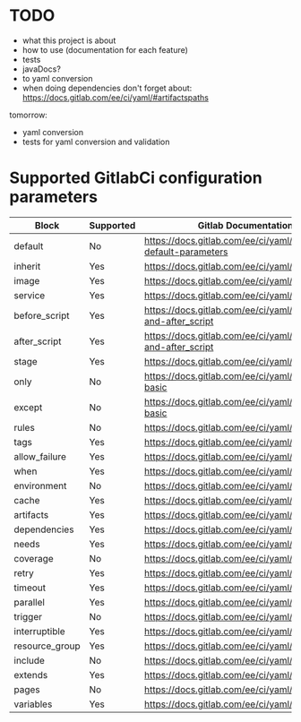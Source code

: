 # TODO
- what this project is about
- how to use (documentation for each feature)
- tests
- javaDocs?
- to yaml conversion
- when doing dependencies don't forget about: https://docs.gitlab.com/ee/ci/yaml/#artifactspaths

tomorrow:
- yaml conversion
- tests for yaml conversion and validation


# Supported GitlabCi configuration parameters

| Block          | Supported | Gitlab Documentation link                                          |
| -------------- | --------- |------------------------------------------------------------------- |
| default        | No        | https://docs.gitlab.com/ee/ci/yaml/#setting-default-parameters     | [//]: # (Implement, test, document)
| inherit        | Yes       | https://docs.gitlab.com/ee/ci/yaml/#inherit                        | [//]: # (test, document)
| image          | Yes       | https://docs.gitlab.com/ee/ci/yaml/#image                          | [//]: # (test, document)
| service        | Yes       | https://docs.gitlab.com/ee/ci/yaml/#services                       | [//]: # (test, document)
| before_script  | Yes       | https://docs.gitlab.com/ee/ci/yaml/#before_script-and-after_script | [//]: # (test, document)
| after_script   | Yes       | https://docs.gitlab.com/ee/ci/yaml/#before_script-and-after_script | [//]: # (test, document)
| stage          | Yes       | https://docs.gitlab.com/ee/ci/yaml/#stage                          | [//]: # (test, document)
| only           | No        | https://docs.gitlab.com/ee/ci/yaml/#onlyexcept-basic               | [//]: # (Implement, test, document)
| except         | No        | https://docs.gitlab.com/ee/ci/yaml/#onlyexcept-basic               | [//]: # (Implement, test, document)
| rules          | No        | https://docs.gitlab.com/ee/ci/yaml/#rules                          | [//]: # (Implement, test, document)
| tags           | Yes       | https://docs.gitlab.com/ee/ci/yaml/#tags                           | [//]: # (test, document)
| allow_failure  | Yes       | https://docs.gitlab.com/ee/ci/yaml/#allow_failure                  | [//]: # (test, document)
| when           | Yes       | https://docs.gitlab.com/ee/ci/yaml/#when                           | [//]: # (test, document)
| environment    | No        | https://docs.gitlab.com/ee/ci/yaml/#environment                    | [//]: # (Implement, test, document)
| cache          | Yes       | https://docs.gitlab.com/ee/ci/yaml/#cache                          | [//]: # (test, document)
| artifacts      | Yes       | https://docs.gitlab.com/ee/ci/yaml/#artifacts                      | [//]: # (test, document)
| dependencies   | Yes       | https://docs.gitlab.com/ee/ci/yaml/#dependencies                   | [//]: # (test, document)
| needs          | Yes       | https://docs.gitlab.com/ee/ci/yaml/#needs                          | [//]: # (test, document)
| coverage       | No        | https://docs.gitlab.com/ee/ci/yaml/#coverage                       | [//]: # (Implement, test, document)
| retry          | Yes       | https://docs.gitlab.com/ee/ci/yaml/#retry                          | [//]: # (test, document)
| timeout        | Yes       | https://docs.gitlab.com/ee/ci/yaml/#timeout                        | [//]: # (test, document)
| parallel       | Yes       | https://docs.gitlab.com/ee/ci/yaml/#parallel                       | [//]: # (test, document)
| trigger        | No        | https://docs.gitlab.com/ee/ci/yaml/#trigger                        | [//]: # (Implement, test, document)
| interruptible  | Yes       | https://docs.gitlab.com/ee/ci/yaml/#interruptible                  | [//]: # (test, document)
| resource_group | Yes       | https://docs.gitlab.com/ee/ci/yaml/#resource_group                 | [//]: # (test, document)
| include        | No        | https://docs.gitlab.com/ee/ci/yaml/#include                        | [//]: # (Implement, test, document)
| extends        | Yes       | https://docs.gitlab.com/ee/ci/yaml/#extends                        | [//]: # (test, document)
| pages          | No        | https://docs.gitlab.com/ee/ci/yaml/#pages                          | [//]: # (Implement, test, document)
| variables      | Yes       | https://docs.gitlab.com/ee/ci/yaml/#variables                      | [//]: # (test, document)